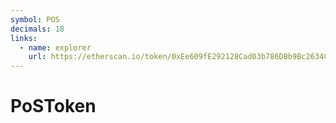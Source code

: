 ```yaml
---
symbol: POS
decimals: 18
links:
  - name: explorer
    url: https://etherscan.io/token/0xEe609fE292128Cad03b786DBb9Bc2634Ccdbe7fC
---
```


# PoSToken
